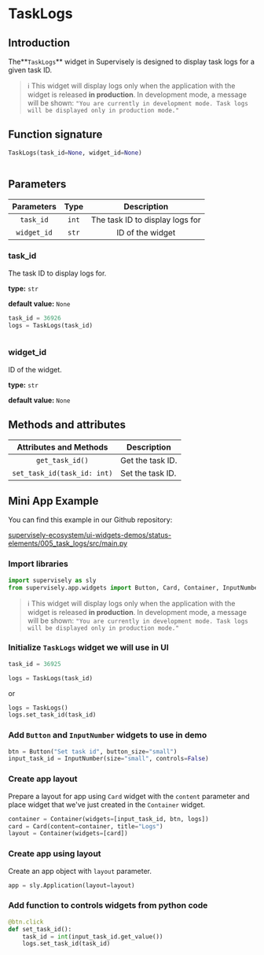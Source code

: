 # TaskLogs

## Introduction

The**`TaskLogs`** widget in Supervisely is designed to display task logs for a given task ID.

> ℹ️ This widget will display logs only when the application with the widget is released **in production**. In development mode, a message will be shown: `"You are currently in development mode. Task logs will be displayed only in production mode."`

## Function signature

```python
TaskLogs(task_id=None, widget_id=None)
```

<figure><img src="https://user-images.githubusercontent.com/79905215/249870664-619dfbce-8ac6-44ec-b52a-15f675e74dfa.png" alt=""><figcaption></figcaption></figure>

## Parameters

|  Parameters |  Type |           Description           |
| :---------: | :---: | :-----------------------------: |
|  `task_id`  | `int` | The task ID to display logs for |
| `widget_id` | `str` |         ID of the widget        |

### task\_id

The task ID to display logs for.

**type:** `str`

**default value:** `None`

```python
task_id = 36926
logs = TaskLogs(task_id)
```

<figure><img src="https://user-images.githubusercontent.com/79905215/250025703-2a616b26-af64-4608-8fc3-6ff5476cda7c.png" alt=""><figcaption></figcaption></figure>

### widget\_id

ID of the widget.

**type:** `str`

**default value:** `None`

## Methods and attributes

|    Attributes and Methods   | Description      |
| :-------------------------: | ---------------- |
|       `get_task_id()`       | Get the task ID. |
| `set_task_id(task_id: int)` | Set the task ID. |

## Mini App Example

You can find this example in our Github repository:

[supervisely-ecosystem/ui-widgets-demos/status-elements/005\_task\_logs/src/main.py](https://github.com/supervisely-ecosystem/ui-widgets-demos/blob/master/status%20elements/005\_task\_logs/src/main.py)

### Import libraries

```python
import supervisely as sly
from supervisely.app.widgets import Button, Card, Container, InputNumber, TaskLogs
```

> ℹ️ This widget will display logs only when the application with the widget is released **in production**. In development mode, a message will be shown: `"You are currently in development mode. Task logs will be displayed only in production mode."`

### Initialize `TaskLogs` widget we will use in UI

```python
task_id = 36925

logs = TaskLogs(task_id)
```

or

```python
logs = TaskLogs()
logs.set_task_id(task_id)
```

### Add `Button` and `InputNumber` widgets to use in demo

```python
btn = Button("Set task id", button_size="small")
input_task_id = InputNumber(size="small", controls=False)
```

### Create app layout

Prepare a layout for app using `Card` widget with the `content` parameter and place widget that we've just created in the `Container` widget.

```python
container = Container(widgets=[input_task_id, btn, logs])
card = Card(content=container, title="Logs")
layout = Container(widgets=[card])
```

### Create app using layout

Create an app object with `layout` parameter.

```python
app = sly.Application(layout=layout)
```

### Add function to controls widgets from python code

```python
@btn.click
def set_task_id():
    task_id = int(input_task_id.get_value())
    logs.set_task_id(task_id)
```

<figure><img src="https://user-images.githubusercontent.com/79905215/250033161-d3b88741-736d-458c-8c0a-cdd3613bc10a.gif" alt=""><figcaption></figcaption></figure>
